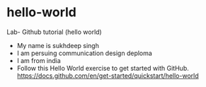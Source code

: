 # hello-world
Lab- Github tutorial (hello world)
- My name is sukhdeep singh 
- I am persuing communication design deploma 
- I am from india 
- Follow this Hello World exercise to get started with GitHub. https://docs.github.com/en/get-started/quickstart/hello-world 
